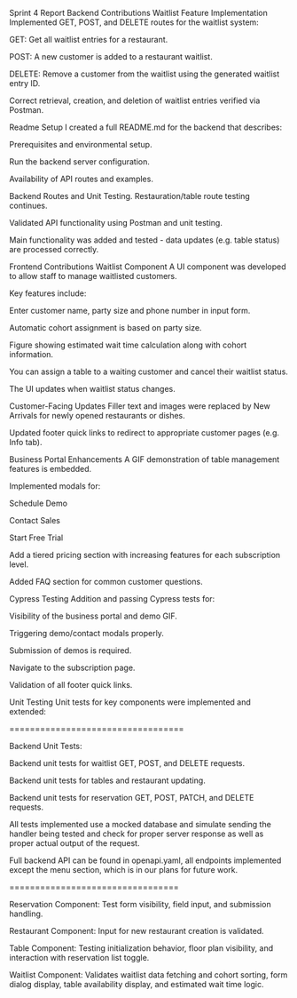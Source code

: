 Sprint 4 Report Backend Contributions Waitlist Feature Implementation
Implemented GET, POST, and DELETE routes for the waitlist system:

GET: Get all waitlist entries for a restaurant.

POST: A new customer is added to a restaurant waitlist.

DELETE: Remove a customer from the waitlist using the generated waitlist
entry ID.

Correct retrieval, creation, and deletion of waitlist entries verified
via Postman.

Readme Setup I created a full README.md for the backend that describes:

Prerequisites and environmental setup.

Run the backend server configuration.

Availability of API routes and examples.

Backend Routes and Unit Testing. Restauration/table route testing
continues.

Validated API functionality using Postman and unit testing.

Main functionality was added and tested - data updates (e.g. table
status) are processed correctly.

Frontend Contributions Waitlist Component A UI component was developed
to allow staff to manage waitlisted customers.

Key features include:

Enter customer name, party size and phone number in input form.

Automatic cohort assignment is based on party size.

Figure showing estimated wait time calculation along with cohort
information.

You can assign a table to a waiting customer and cancel their waitlist
status.

The UI updates when waitlist status changes.

Customer-Facing Updates Filler text and images were replaced by New
Arrivals for newly opened restaurants or dishes.

Updated footer quick links to redirect to appropriate customer pages
(e.g. Info tab).

Business Portal Enhancements A GIF demonstration of table management
features is embedded.

Implemented modals for:

Schedule Demo

Contact Sales

Start Free Trial

Add a tiered pricing section with increasing features for each
subscription level.

Added FAQ section for common customer questions.

Cypress Testing Addition and passing Cypress tests for:

Visibility of the business portal and demo GIF.

Triggering demo/contact modals properly.

Submission of demos is required.

Navigate to the subscription page.

Validation of all footer quick links.

Unit Testing Unit tests for key components were implemented and
extended:

==================================

Backend Unit Tests:

Backend unit tests for waitlist GET, POST, and DELETE requests.

Backend unit tests for tables and restaurant updating.

Backend unit tests for reservation GET, POST, PATCH, and DELETE requests.

All tests implemented use a mocked database and simulate sending the handler being tested and check for proper server response as well as proper actual output of the request.

Full backend API can be found in openapi.yaml, all endpoints implemented except the menu section, which is in our plans for future work.

=================================

Reservation Component: Test form visibility, field input, and submission
handling.

Restaurant Component: Input for new restaurant creation is validated.

Table Component: Testing initialization behavior, floor plan visibility,
and interaction with reservation list toggle.

Waitlist Component: Validates waitlist data fetching and cohort sorting,
form dialog display, table availability display, and estimated wait time
logic.
